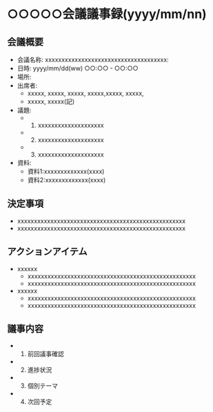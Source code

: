 # ○○○○○会議議事録(yyyy/mm/nn)

## 会議概要
 - 会議名称:   xxxxxxxxxxxxxxxxxxxxxxxxxxxxxxxxxxxxx: 
 - 日時:  yyyy/mm/dd(ww) ○○:○○ - ○○:○○
 - 場所: 
 - 出席者: 
    - xxxxx, xxxxx, xxxxx, xxxxx,xxxxx, xxxxx,
    - xxxxx, xxxxx(記)
 - 議題:
    - 1. xxxxxxxxxxxxxxxxxxxx
    - 2. xxxxxxxxxxxxxxxxxxxx
    - 3. xxxxxxxxxxxxxxxxxxxx
 - 資料:
   - 資料1:xxxxxxxxxxxxx(xxxx)
   - 資料2:xxxxxxxxxxxxx(xxxx)

##  決定事項
 - xxxxxxxxxxxxxxxxxxxxxxxxxxxxxxxxxxxxxxxxxxxxxxxxxxx
 - xxxxxxxxxxxxxxxxxxxxxxxxxxxxxxxxxxxxxxxxxxxxxxxxxxx

## アクションアイテム
- xxxxxx
   - xxxxxxxxxxxxxxxxxxxxxxxxxxxxxxxxxxxxxxxxxxxxxxxxxxx
   - xxxxxxxxxxxxxxxxxxxxxxxxxxxxxxxxxxxxxxxxxxxxxxxxxxx
 - xxxxxx
   - xxxxxxxxxxxxxxxxxxxxxxxxxxxxxxxxxxxxxxxxxxxxxxxxxxx
   - xxxxxxxxxxxxxxxxxxxxxxxxxxxxxxxxxxxxxxxxxxxxxxxxxxx

##  議事内容
- 1. 前回議事確認
- 2. 進捗状況
- 3. 個別テーマ
- 4. 次回予定

